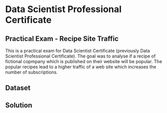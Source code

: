 # Data Scientist Professional Certificate

## Practical Exam - Recipe Site Traffic

This is a practical exam for Data Scientist Certificate (previously Data Scientist Professional Certificate). 
The goal was to analyse if a recipe of fictional copmpany which is published on their website will be popular.
The popular recipes lead to a higher traffic of a web site which increases the number of subscriptions.

## Dataset

## Solution
 

